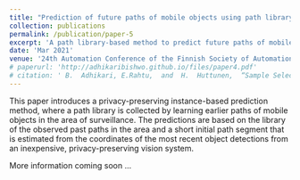 ```yaml
---
title: "Prediction of future paths of mobile objects using path library"
collection: publications
permalink: /publication/paper-5
excerpt: 'A path library-based method to predict future paths of mobile objects.'
date: 'Mar 2021'
venue: '24th Automation Conference of the Finnish Society of Automation'
# paperurl: 'http://adhikaribishwo.github.io/files/paper4.pdf'
# citation: ' B.  Adhikari, E.Rahtu,  and  H.  Huttunen,  “Sample Selection for Efficient Image Annotation,” in 9th European Workshop on Visual Information Processing (EUVIP), 2021'
---
```

This paper introduces a privacy-preserving instance-based prediction method, where a path library is collected by learning earlier paths of mobile objects in the area of surveillance. The predictions are based on the library of the observed past paths in the area and a short initial path segment that is estimated from the coordinates of the most recent object detections from an inexpensive, privacy-preserving vision system.

More information coming soon ...

<!-- [Download arXiv version of paper here](https://arxiv.org/abs/2105.04678) -->
<!-- 
Cite this article as:

```
@INPROCEEDINGS{adhikari_2021,  
  author={H. {Leppäkoski} and B. {Adhikari} and L. {Raivio} and R. {Ritala}},
  booktitle={24th Automation Conference of the Finnish Society of Automation},
  title={Prediction of Future Paths of Mobile Objects Using Path Library}, 
  year={2021}, 
  journal={Open Engineering}, 
  volume={},  
  number={},  
  pages={},  
  doi={}}
``` -->

